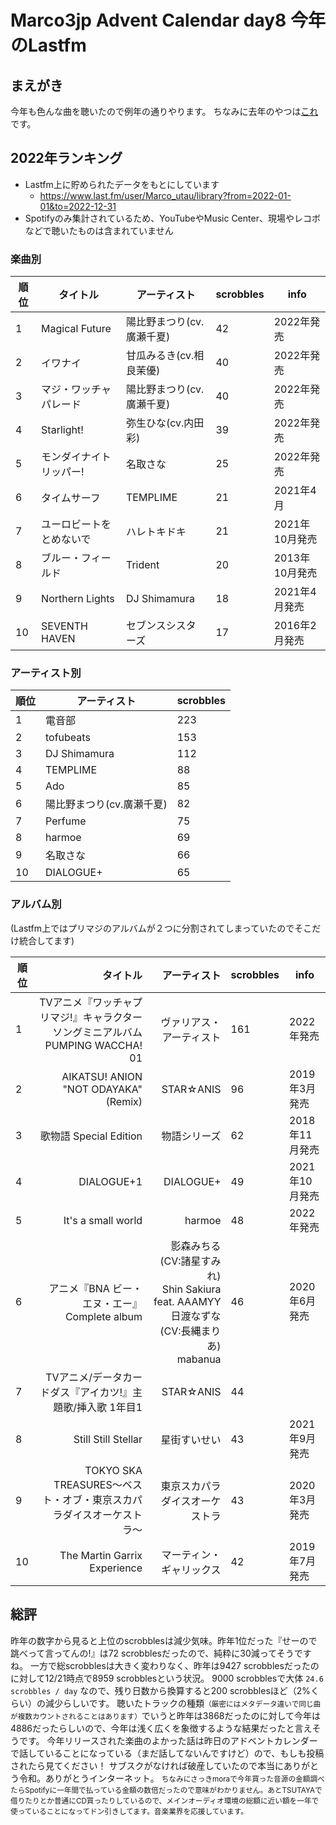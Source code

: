 # Marco3jp Advent Calendar day8 今年のLastfm

## まえがき
今年も色んな曲を聴いたので例年の通りやります。
ちなみに去年のやつは[これ](https://marco3jp.github.io/documents/advent-calendar/2021/2021-12-08-000000.html)です。


## 2022年ランキング

- Lastfm上に貯められたデータをもとにしています
  - https://www.last.fm/user/Marco_utau/library?from=2022-01-01&to=2022-12-31
- Spotifyのみ集計されているため、YouTubeやMusic Center、現場やレコボなどで聴いたものは含まれていません

### 楽曲別
| 順位  | タイトル            | アーティスト          | scrobbles | info       |
|-----|-----------------|-----------------|-----------|------------|
| 1   | Magical Future  | 陽比野まつり(cv.廣瀬千夏) | 42        | 2022年発売    |
| 2   | イワナイ            | 甘瓜みるき(cv.相良茉優)  | 40        | 2022年発売    |
| 3   | マジ・ワッチャパレード     | 陽比野まつり(cv.廣瀬千夏) | 40        | 2022年発売    |
| 4   | Starlight!      | 弥生ひな(cv.内田 彩)   | 39        | 2022年発売    |
| 5   | モンダイナイトリッパー!    | 名取さな            | 25        | 2022年発売    |
| 6   | タイムサーフ          | TEMPLIME        | 21        | 2021年4月    |
| 7   | ユーロビートをとめないで    | ハレトキドキ          | 21        | 2021年10月発売 |
| 8   | ブルー・フィールド       | Trident         | 20        | 2013年10月発売 |
| 9   | Northern Lights | DJ Shimamura    | 18        | 2021年4月発売  |
| 10  | SEVENTH HAVEN   | セブンスシスターズ       | 17        | 2016年2月発売  |


### アーティスト別

| 順位  | アーティスト          | scrobbles |
|-----|-----------------|-----------|
| 1   | 電音部             | 223       |
| 2   | tofubeats       | 153       |
| 3   | DJ Shimamura    | 112       |
| 4   | TEMPLIME        | 88        |
| 5   | Ado             | 85        |
| 6   | 陽比野まつり(cv.廣瀬千夏) | 82        |
| 7   | Perfume         | 75        |
| 8   | harmoe          | 69        |
| 9   | 名取さな            | 66        |
| 10  | DIALOGUE+       | 65        |


### アルバム別
(Lastfm上ではプリマジのアルバムが２つに分割されてしまっていたのでそこだけ統合してます)

| 順位  |                                               タイトル |                                                                        アーティスト | scrobbles | info       |
|-----|---------------------------------------------------:|------------------------------------------------------------------------------:|-----------|------------|
| 1   | TVアニメ『ワッチャプリマジ!』キャラクターソングミニアルバム PUMPING WACCHA! 01 |                                                                  ヴァリアス・アーティスト | 161       | 2022年発売    |
| 2   |               AIKATSU! ANION "NOT ODAYAKA" (Remix) |                                                                     STAR☆ANIS | 96        | 2019年3月発売  |
| 3   |                                歌物語 Special Edition |                                                                        物語シリーズ | 62        | 2018年11月発売 |
| 4   |                                         DIALOGUE+1 |                                                                     DIALOGUE+ | 49        | 2021年10月発売 |
| 5   |                                 It's a small world |                                                                        harmoe | 48        | 2022年発売    |
| 6   |                    アニメ『BNA ビー・エヌ・エー』Complete album | 影森みちる(CV:諸星すみれ)<br/>Shin Sakiura feat. AAAMYY<br/>日渡なずな(CV:長縄まりあ)<br/>mabanua | 46        | 2020年6月発売  |
| 7   |                  TVアニメ/データカードダス『アイカツ!』主題歌/挿入歌 1年目1 |                                                                     STAR☆ANIS | 44        |            |
| 8   |                                Still Still Stellar |                                                                        星街すいせい | 43        | 2021年9月発売  |
| 9   |        TOKYO SKA TREASURES〜ベスト・オブ・東京スカパラダイスオーケストラ〜 |                                                               東京スカパラダイスオーケストラ | 43        | 2020年3月発売  |
| 10  |                       The Martin Garrix Experience |                                                                  マーティン・ギャリックス | 42        | 2019年7月発売  |

## 総評
昨年の数字から見ると上位のscrobblesは減少気味。昨年1位だった『せーので跳べって言ってんの!』は72 scrobblesだったので、純粋に30減ってそうですね。
一方で総scrobblesは大きく変わりなく、昨年は9427 scrobblesだったのに対して12/21時点で8959 scrobblesという状況。
9000 scrobblesで大体 `24.6 scrobbles / day` なので、残り日数から換算すると200 scrobblesほど（2%くらい）の減少らしいです。
聴いたトラックの種類<small>（厳密にはメタデータ違いで同じ曲が複数カウントされることはあります）</small>でいうと昨年は3868だったのに対して今年は4886だったらしいので、今年は浅く広くを象徴するような結果だったと言えそうです。
今年リリースされた楽曲のよかった話は昨日のアドベントカレンダーで話していることになっている（まだ話してないんですけど）ので、もしも投稿されたら見てください！
サブスクがなければ破産していたので本当にありがとう令和。ありがとうインターネット。
<small>ちなみにさっきmoraで今年買った音源の金額調べたらSpotifyに一年間で払っている金額の数倍だったので意味がわかりません。あとTSUTAYAで借りたりとか普通にCD買ったりしているので、メインオーディオ環境の総額に近い額を一年で使っていることになってドン引きしてます。音楽業界を応援しています。</small>
